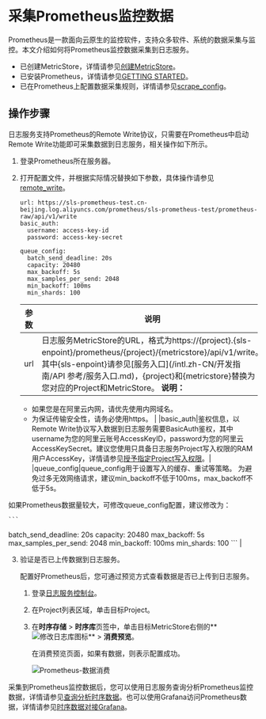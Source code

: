 # 采集Prometheus监控数据

Prometheus是一款面向云原生的监控软件，支持众多软件、系统的数据采集与监控。本文介绍如何将Prometheus监控数据采集到日志服务。

-   已创建MetricStore，详情请参见[创建MetricStore](/intl.zh-CN/时序存储/管理MetricStore.md)。
-   已安装Prometheus，详情请参见[GETTING STARTED](https://prometheus.io/docs/prometheus/latest/getting_started/)。
-   已在Prometheus上配置数据采集规则，详情请参见[scrape\_config](https://prometheus.io/docs/prometheus/latest/configuration/configuration/#scrape_config)。

## 操作步骤

日志服务支持Prometheus的Remote Write协议，只需要在Prometheus中启动Remote Write功能即可采集数据到日志服务，相关操作如下所示。

1.  登录Prometheus所在服务器。

2.  打开配置文件，并根据实际情况替换如下参数，具体操作请参见[remote\_write](https://prometheus.io/docs/prometheus/latest/configuration/configuration/#remote_write)。

    ```
    url: https://sls-prometheus-test.cn-beijing.log.aliyuncs.com/prometheus/sls-prometheus-test/prometheus-raw/api/v1/write
    basic_auth:
      username: access-key-id
      password: access-key-secret
    
    queue_config:
      batch_send_deadline: 20s
      capacity: 20480
      max_backoff: 5s
      max_samples_per_send: 2048
      min_backoff: 100ms
      min_shards: 100                      
    ```

    |参数|说明|
    |--|--|
    |url|日志服务MetricStore的URL，格式为https://\{project\}.\{sls-enpoint\}/prometheus/\{project\}/\{metricstore\}/api/v1/write。其中\{sls-enpoint\}请参见[服务入口](/intl.zh-CN/开发指南/API 参考/服务入口.md)，\{project\}和\{metricstore\}替换为您对应的Project和MetricStore。 **说明：**

    -   如果您是在阿里云内网，请优先使用内网域名。
    -   为保证传输安全性，请务必使用https。 |
    |basic\_auth|鉴权信息，以Remote Write协议写入数据到日志服务需要BasicAuth鉴权，其中username为您的阿里云账号AccessKeyID，password为您的阿里云AccessKeySecret。建议您使用只具备日志服务Project写入权限的RAM用户AccessKey，详情请参见[授予指定Project写入权限](/intl.zh-CN/开发指南/访问控制RAM/RAM自定义授权场景.md)。|
    |queue\_config|queue\_config用于设置写入的缓存、重试等策略。 为避免过多无效网络请求，建议min\_backoff不低于100ms，max\_backoff不低于5s。

如果Prometheus数据量较大，可修改queue\_config配置，建议修改为：

    ```
batch_send_deadline: 20s
capacity: 20480
max_backoff: 5s
max_samples_per_send: 2048
min_backoff: 100ms
min_shards: 100
    ``` |

3.  验证是否已上传数据到日志服务。

    配置好Prometheus后，您可通过预览方式查看数据是否已上传到日志服务。

    1.  登录[日志服务控制台](https://sls.console.aliyun.com)。

    2.  在Project列表区域，单击目标Project。

    3.  在**时序存储** \> **时序库**页签中，单击目标MetricStore右侧的**![修改日志库](https://static-aliyun-doc.oss-accelerate.aliyuncs.com/assets/img/zh-CN/0478559951/p52318.png)图标** \> **消费预览**。

        在消费预览页面，如果有数据，则表示配置成功。

        ![Prometheus-数据消费](https://static-aliyun-doc.oss-accelerate.aliyuncs.com/assets/img/zh-CN/3683129951/p128310.png)


采集到Prometheus监控数据后，您可以使用日志服务查询分析Prometheus监控数据，详情请参见[查询分析时序数据](/intl.zh-CN/时序存储/查询与分析/查询分析时序数据.md)。也可以使用Grafana访问Prometheus数据，详情请参见[时序数据对接Grafana]()。

